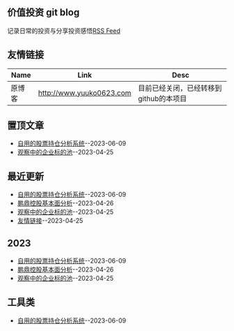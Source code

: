 ## 价值投资 git blog
记录日常的投资与分享投资感悟[RSS Feed](https://raw.githubusercontent.com/yuuko0623/valueinvestment/master/feed.xml)
## 友情链接
| Name | Link | Desc | 
 | ---- | ---- | ---- |
| 原博客 | http://www.yuuko0623.com | 目前已经关闭，已经转移到github的本项目 |
## 置顶文章
- [自用的股票持仓分析系统](https://github.com/yuuko0623/valueinvestment/issues/12)--2023-06-09
- [观察中的企业标的池](https://github.com/yuuko0623/valueinvestment/issues/8)--2023-04-25
## 最近更新
- [自用的股票持仓分析系统](https://github.com/yuuko0623/valueinvestment/issues/12)--2023-06-09
- [鹏鼎控股基本面分析](https://github.com/yuuko0623/valueinvestment/issues/11)--2023-04-26
- [观察中的企业标的池](https://github.com/yuuko0623/valueinvestment/issues/8)--2023-04-25
- [友情链接](https://github.com/yuuko0623/valueinvestment/issues/6)--2023-04-25
## 2023
- [自用的股票持仓分析系统](https://github.com/yuuko0623/valueinvestment/issues/12)--2023-06-09
- [鹏鼎控股基本面分析](https://github.com/yuuko0623/valueinvestment/issues/11)--2023-04-26
- [观察中的企业标的池](https://github.com/yuuko0623/valueinvestment/issues/8)--2023-04-25
## 工具类
- [自用的股票持仓分析系统](https://github.com/yuuko0623/valueinvestment/issues/12)--2023-06-09
